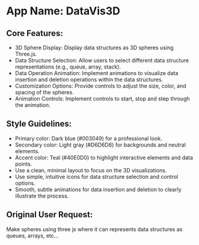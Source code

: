 # **App Name**: DataVis3D

## Core Features:

- 3D Sphere Display: Display data structures as 3D spheres using Three.js.
- Data Structure Selection: Allow users to select different data structure representations (e.g., queue, array, stack).
- Data Operation Animation: Implement animations to visualize data insertion and deletion operations within the data structures.
- Customization Options: Provide controls to adjust the size, color, and spacing of the spheres.
- Animation Controls: Implement controls to start, stop and step through the animation.

## Style Guidelines:

- Primary color: Dark blue (#003049) for a professional look.
- Secondary color: Light gray (#D6D6D6) for backgrounds and neutral elements.
- Accent color: Teal (#40E0D0) to highlight interactive elements and data points.
- Use a clean, minimal layout to focus on the 3D visualizations.
- Use simple, intuitive icons for data structure selection and control options.
- Smooth, subtle animations for data insertion and deletion to clearly illustrate the process.

## Original User Request:
Make spheres using three js where it can represents data structures as queues, arrays, etc...
  